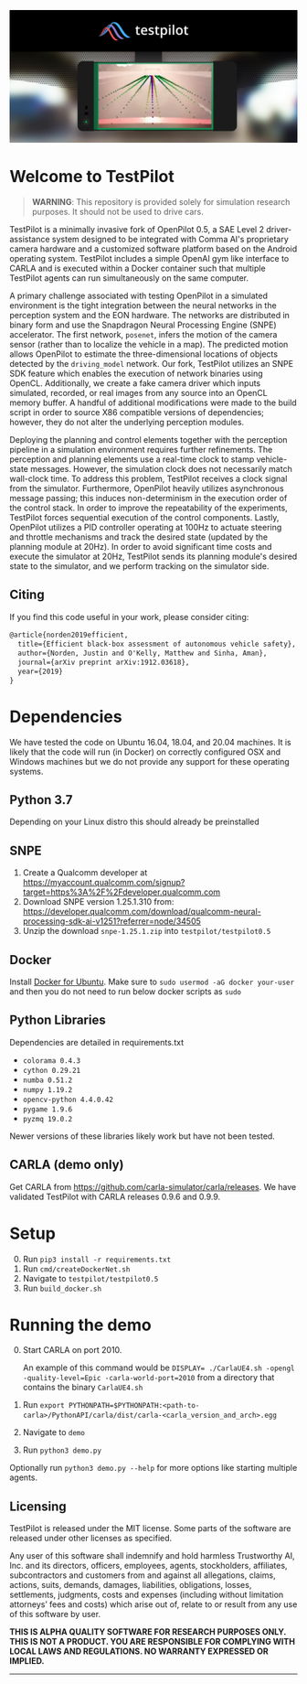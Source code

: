 <p align="center">
  <img src="testpilot.png"/>
</p>

Welcome to TestPilot
======
> **WARNING**: This repository is provided solely for simulation research purposes. It should not be used to drive cars. 

TestPilot is a minimally invasive fork of OpenPilot 0.5, a SAE Level 2 driver-assistance system designed to be integrated with Comma AI's proprietary camera hardware and a customized software platform based on the Android operating system. TestPilot includes a simple OpenAI gym like interface to CARLA and is executed within a Docker container such that multiple TestPilot agents can run simultaneously on the same computer.

A primary challenge associated with testing OpenPilot in a simulated environment is the tight integration between the neural networks in the perception system and the EON hardware. The networks are distributed in binary form and use the Snapdragon Neural Processing Engine (SNPE) accelerator. The first network, ``posenet``, infers the motion of the camera sensor (rather than to localize the vehicle in a map). The predicted motion allows OpenPilot to estimate the three-dimensional locations of objects detected by the ``driving_model`` network. 
Our fork, TestPilot utilizes an SNPE SDK feature which enables the execution of network binaries using OpenCL. Additionally, we create a fake camera driver which inputs simulated, recorded, or real images from any source
into an OpenCL memory buffer. A handful of additional modifications were made to the build script in order to source X86 compatible versions of dependencies; however, they do not alter the underlying perception modules.

Deploying the planning and control elements together with the perception pipeline in a simulation environment requires further refinements. The perception and planning elements use a real-time clock to stamp vehicle-state messages. However, the simulation clock does not necessarily match wall-clock time. To address this problem, TestPilot receives a clock signal from the simulator. Furthermore, OpenPilot heavily utilizes asynchronous message passing; this induces non-determinism in the execution order of the control stack. In order to improve the repeatability of the experiments, TestPilot forces sequential execution of the control components. Lastly, OpenPilot utilizes a PID controller operating at 100Hz to actuate steering and throttle mechanisms and track the desired state (updated by the planning module at 20Hz). In order to avoid significant time costs and execute the simulator at 20Hz, TestPilot sends its planning module's desired state to the simulator, and we perform tracking on the simulator side.

## Citing

If you find this code useful in your work, please consider citing:

```
@article{norden2019efficient,
  title={Efficient black-box assessment of autonomous vehicle safety},
  author={Norden, Justin and O'Kelly, Matthew and Sinha, Aman},
  journal={arXiv preprint arXiv:1912.03618},
  year={2019}
}
```

# Dependencies
We have tested the code on Ubuntu 16.04, 18.04, and 20.04 machines. It is likely that the code will run (in Docker) on correctly configured OSX and Windows machines but we do not provide any support for these operating systems.

## Python 3.7
Depending on your Linux distro this should already be preinstalled

## SNPE
1. Create a Qualcomm developer at https://myaccount.qualcomm.com/signup?target=https%3A%2F%2Fdeveloper.qualcomm.com
2. Download SNPE version 1.25.1.310 from: https://developer.qualcomm.com/download/qualcomm-neural-processing-sdk-ai-v1251?referrer=node/34505
3. Unzip the download `snpe-1.25.1.zip` into `testpilot/testpilot0.5`

## Docker
Install [Docker for Ubuntu](https://docs.docker.com/engine/installation/linux/docker-ce/ubuntu/). Make sure to `sudo usermod -aG docker your-user` and then you do not need to run below docker scripts as `sudo`

## Python Libraries
Dependencies are detailed in requirements.txt
* `colorama 0.4.3`
* `cython 0.29.21`
* `numba 0.51.2`
* `numpy 1.19.2`
* `opencv-python 4.4.0.42`
* `pygame 1.9.6`
* `pyzmq 19.0.2`

Newer versions of these libraries likely work but have not been tested.

## CARLA (demo only)
Get CARLA from https://github.com/carla-simulator/carla/releases. We have validated TestPilot with CARLA releases 0.9.6 and 0.9.9.


# Setup
0. Run `pip3 install -r requirements.txt`
1. Run `cmd/createDockerNet.sh`
2. Navigate to `testpilot/testpilot0.5`
3. Run `build_docker.sh`

# Running the demo
0. Start CARLA on port 2010.
	
	An example of this command would be `DISPLAY= ./CarlaUE4.sh -opengl -quality-level=Epic -carla-world-port=2010` from a directory that contains the binary `CarlaUE4.sh`
1. Run `export PYTHONPATH=$PYTHONPATH:<path-to-carla>/PythonAPI/carla/dist/carla-<carla_version_and_arch>.egg`
2. Navigate to `demo`
3. Run `python3 demo.py`

Optionally run `python3 demo.py --help` for more options like starting multiple agents.

Licensing
------

TestPilot is released under the MIT license. Some parts of the software are released under other licenses as specified.

Any user of this software shall indemnify and hold harmless Trustworthy AI, Inc. and its directors, officers, employees, agents, stockholders, affiliates, subcontractors and customers from and against all allegations, claims, actions, suits, demands, damages, liabilities, obligations, losses, settlements, judgments, costs and expenses (including without limitation attorneys’ fees and costs) which arise out of, relate to or result from any use of this software by user.

**THIS IS ALPHA QUALITY SOFTWARE FOR RESEARCH PURPOSES ONLY. THIS IS NOT A PRODUCT.
YOU ARE RESPONSIBLE FOR COMPLYING WITH LOCAL LAWS AND REGULATIONS.
NO WARRANTY EXPRESSED OR IMPLIED.**

---

